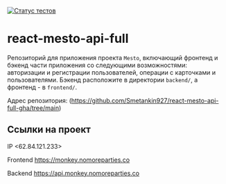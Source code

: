 [![Статус тестов](../../actions/workflows/tests.yml/badge.svg)](../../actions/workflows/tests.yml)

# react-mesto-api-full
Репозиторий для приложения проекта `Mesto`, включающий фронтенд и бэкенд части приложения со следующими возможностями: авторизации и регистрации пользователей, операции с карточками и пользователями. Бэкенд расположите в директории `backend/`, а фронтенд - в `frontend/`. 
  
Адрес репозитория: (https://github.com/Smetankin927/react-mesto-api-full-gha/tree/main)

## Ссылки на проект

IP <62.84.121.233>

Frontend https://monkey.nomoreparties.co

Backend https://api.monkey.nomoreparties.co
